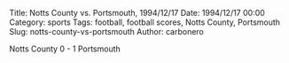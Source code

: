 Title: Notts County vs. Portsmouth, 1994/12/17
Date: 1994/12/17 00:00
Category: sports
Tags: football, football scores, Notts County, Portsmouth
Slug: notts-county-vs-portsmouth
Author: carbonero


Notts County 0 - 1 Portsmouth
